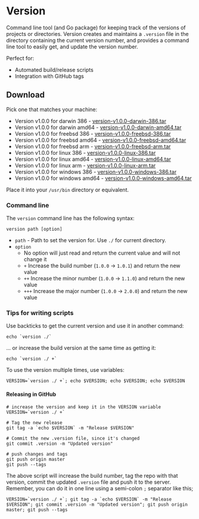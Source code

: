 # Version

Command line tool (and Go package) for keeping track of the versions of projects or directories.  Version creates and maintains a `.version` file in the directory containing the current version number, and provides a command line tool to easily get, and update the version number.

Perfect for:

  * Automated build/release scripts
  * Integration with GitHub tags

## Download

Pick one that matches your machine:

  * Version v1.0.0 for darwin 386 - [version-v1.0.0-darwin-386.tar](https://github.com/stretchr/version/releases/download/v1.0.0/version-v1.0.0-darwin-386.tar)
  * Version v1.0.0 for darwin amd64 - [version-v1.0.0-darwin-amd64.tar](https://github.com/stretchr/version/releases/download/v1.0.0/version-v1.0.0-darwin-amd64.tar)
  * Version v1.0.0 for freebsd 386 - [version-v1.0.0-freebsd-386.tar](https://github.com/stretchr/version/releases/download/v1.0.0/version-v1.0.0-freebsd-386.tar)
  * Version v1.0.0 for freebsd amd64 - [version-v1.0.0-freebsd-amd64.tar](https://github.com/stretchr/version/releases/download/v1.0.0/version-v1.0.0-freebsd-amd64.tar)
  * Version v1.0.0 for freebsd arm - [version-v1.0.0-freebsd-arm.tar](https://github.com/stretchr/version/releases/download/v1.0.0/version-v1.0.0-freebsd-arm.tar)
  * Version v1.0.0 for linux 386 - [version-v1.0.0-linux-386.tar](https://github.com/stretchr/version/releases/download/v1.0.0/version-v1.0.0-linux-386.tar)
  * Version v1.0.0 for linux amd64 - [version-v1.0.0-linux-amd64.tar](https://github.com/stretchr/version/releases/download/v1.0.0/version-v1.0.0-linux-amd64.tar)
  * Version v1.0.0 for linux arm - [version-v1.0.0-linux-arm.tar](https://github.com/stretchr/version/releases/download/v1.0.0/version-v1.0.0-linux-arm.tar)
  * Version v1.0.0 for windows 386 - [version-v1.0.0-windows-386.tar](https://github.com/stretchr/version/releases/download/v1.0.0/version-v1.0.0-windows-386.tar)
  * Version v1.0.0 for windows amd64 - [version-v1.0.0-windows-amd64.tar](https://github.com/stretchr/version/releases/download/v1.0.0/version-v1.0.0-windows-amd64.tar)

Place it into your `/usr/bin` directory or equivalent.

### Command line

The `version` command line has the following syntax:

    version path [option]

  * `path` - Path to set the version for.  Use `./` for current directory.
  * `option`
    * No option will just read and return the current value and will not change it
    * `+` Increase the build number (`1.0.0` -> `1.0.1`) and return the new value
    * `++` Increase the minor number (`1.0.0` -> `1.1.0`) and return the new value
    * `+++` Increase the major number (`1.0.0` -> `2.0.0`) and return the new value

### Tips for writing scripts

Use backticks to get the current version and use it in another command:

    echo `version ./`

... or increase the build version at the same time as getting it:

    echo `version ./ +`

To use the version multiple times, use variables:

    VERSION=`version ./ +`; echo $VERSION; echo $VERSION; echo $VERSION

#### Releasing in GitHub

    # increase the version and keep it in the VERSION variable
    VERSION=`version ./ +`

    # Tag the new release
    git tag -a `echo $VERSION` -m "Release $VERSION"

    # Commit the new .version file, since it's changed
    git commit .version -m "Updated version"

    # push changes and tags
    git push origin master
    git push --tags

The above script will increase the build number, tag the repo with that version, commit the updated `.version` file and push it to the server.  Remember, you can do it in one line using a semi-colon `;` separator like this;

    VERSION=`version ./ +`; git tag -a `echo $VERSION` -m "Release $VERSION"; git commit .version -m "Updated version"; git push origin master; git push --tags
